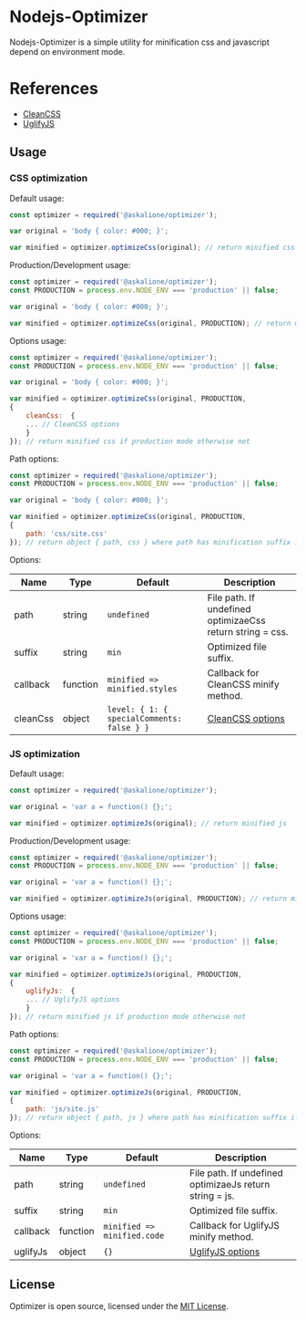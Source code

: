 # Nodejs-Optimizer

Nodejs-Optimizer is a simple utility for minification css and javascript depend on environment mode.

# References
- [CleanCSS](https://github.com/jakubpawlowicz/clean-css)
- [UglifyJS](https://github.com/mishoo/UglifyJS2)

## Usage

### CSS optimization

Default usage:

```javascript
const optimizer = required('@askalione/optimizer');

var original = 'body { color: #000; }';

var minified = optimizer.optimizeCss(original); // return minified css
```

Production/Development usage:

```javascript
const optimizer = required('@askalione/optimizer');
const PRODUCTION = process.env.NODE_ENV === 'production' || false;

var original = 'body { color: #000; }';

var minified = optimizer.optimizeCss(original, PRODUCTION); // return minified css if production mode otherwise not
```
Options usage:

```javascript
const optimizer = required('@askalione/optimizer');
const PRODUCTION = process.env.NODE_ENV === 'production' || false;

var original = 'body { color: #000; }';

var minified = optimizer.optimizeCss(original, PRODUCTION, 
{ 
	cleanCss:  {
	... // CleanCSS options
	}
}); // return minified css if production mode otherwise not
```

Path options:

```javascript
const optimizer = required('@askalione/optimizer');
const PRODUCTION = process.env.NODE_ENV === 'production' || false;

var original = 'body { color: #000; }';

var minified = optimizer.optimizeCss(original, PRODUCTION, 
{ 
	path: 'css/site.css'
}); // return object { path, css } where path has minification suffix if css was minified. Css minified if production mode otherwise not. E.g path = 'css/site.min.css' if minified otherwise 'css/site.css'.
```

Options:

| Name | Type | Default | Description |
| --- | --- | --- | --- |
| path | string | `undefined` | File path. If undefined optimizaeCss return string = css. |
| suffix | string | `min` | Optimized file suffix. |
| callback | function | `minified => minified.styles` | Callback for CleanCSS minify method. |
| cleanCss | object | `level: { 1: { specialComments: false } }`| [CleanCSS options](https://github.com/jakubpawlowicz/clean-css)  |

### JS optimization

Default usage:

```javascript
const optimizer = required('@askalione/optimizer');

var original = 'var a = function() {};';

var minified = optimizer.optimizeJs(original); // return minified js
```

Production/Development usage:

```javascript
const optimizer = required('@askalione/optimizer');
const PRODUCTION = process.env.NODE_ENV === 'production' || false;

var original = 'var a = function() {};';

var minified = optimizer.optimizeJs(original, PRODUCTION); // return minified js if production mode otherwise not
```
Options usage:

```javascript
const optimizer = required('@askalione/optimizer');
const PRODUCTION = process.env.NODE_ENV === 'production' || false;

var original = 'var a = function() {};';

var minified = optimizer.optimizeJs(original, PRODUCTION, 
{ 
	uglifyJs:  {
	... // UglifyJS options
	}
}); // return minified js if production mode otherwise not
```

Path options:

```javascript
const optimizer = required('@askalione/optimizer');
const PRODUCTION = process.env.NODE_ENV === 'production' || false;

var original = 'var a = function() {};';

var minified = optimizer.optimizeJs(original, PRODUCTION, 
{ 
	path: 'js/site.js'
}); // return object { path, js } where path has minification suffix if js was minified. Js minified if production mode otherwise not. E.g path = 'js/site.min.js' if minified otherwise 'js/site.js'.
````````````
Options:

| Name | Type | Default | Description |
| --- | --- | --- | --- |
| path | string | `undefined` | File path. If undefined optimizaeJs return string = js. |
| suffix | string | `min` | Optimized file suffix. |
| callback | function | `minified => minified.code` | Callback for UglifyJS minify method. |
| uglifyJs | object | `{}`| [UglifyJS options](https://github.com/mishoo/UglifyJS2)  |

## License
Optimizer is open source, licensed under the [MIT License](https://github.com/askalione/nodejs-optimizer/blob/master/LICENSE).